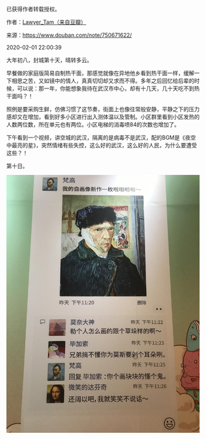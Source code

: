 已获得作者转载授权。


作者：[Lawyer_Tam（来自豆瓣）](https://www.douban.com/people/50118435/)


来源：https://www.douban.com/note/750671622/


2020-02-01 22:00:39


大年初八，封城第十天，晴转多云。  

早餐做的家庭版简易自制热干面，那感觉就像在异地他乡看到热干面一样，缓解一下相思之苦，又如镜中的情人，真真切切却又求而不得。多年之后回忆给后辈的时候，可以说：那一年，你能想象我待在武汉市中心，却有十几天，几十天吃不到热干面吗？！  

照例是要采购生鲜，仿佛习惯了这节奏，街面上也像往常般安静，平静之下的压力感却又在增加，看到好多小区进行出入测体温以及管制。小区群里看到小区发热的人数两位数，所在单元也有两位。小区电梯的消毒喷84的次数也增加了。  

下午看到一个视频，讲空城的武汉，隔离的是病毒不是武汉，配的BGM是《夜空中最亮的星》，突然情绪有些失控，这么好的武汉，这么好的人民，为什么要遭受这些？！

第十日。

![](./pic/02-01-Lawyer_Tam-记录……封城（第十天）1.jpg)
